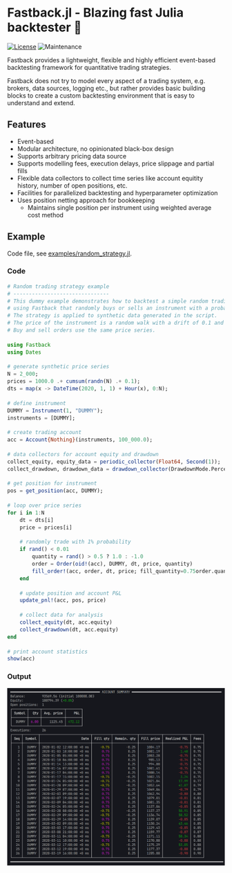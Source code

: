 # Fastback.jl - Blazing fast Julia backtester 🚀

[![License](https://img.shields.io/badge/License-MIT-yellow.svg)](./LICENSE)
![Maintenance](https://img.shields.io/maintenance/yes/2024)

Fastback provides a lightweight, flexible and highly efficient event-based backtesting framework for quantitative trading strategies.

Fastback does not try to model every aspect of a trading system, e.g. brokers, data sources, logging etc., but rather provides basic building blocks to create a custom backtesting environment that is easy to understand and extend.

## Features

- Event-based
- Modular architecture, no opinionated black-box design
- Supports arbitrary pricing data source
- Supports modelling fees, execution delays, price slippage and partial fills
- Flexible data collectors to collect time series like account equitity history, number of open positions, etc.
- Facilities for parallelized backtesting and hyperparameter optimization
- Uses position netting approach for bookkeeping
  - Maintains single position per instrument using weighted average cost method

## Example

Code file, see [examples/random_strategy.jl](examples/random_strategy.jl).

### Code

```julia
# Random trading strategy example
# -------------------------------
# This dummy example demonstrates how to backtest a simple random trading strategy
# using Fastback that randomly buys or sells an instrument with a probability of 1%.
# The strategy is applied to synthetic data generated in the script.
# The price of the instrument is a random walk with a drift of 0.1 and initial price 1000.
# Buy and sell orders use the same price series.

using Fastback
using Dates

# generate synthetic price series
N = 2_000;
prices = 1000.0 .+ cumsum(randn(N) .+ 0.1);
dts = map(x -> DateTime(2020, 1, 1) + Hour(x), 0:N);

# define instrument
DUMMY = Instrument(1, "DUMMY");
instruments = [DUMMY];

# create trading account
acc = Account{Nothing}(instruments, 100_000.0);

# data collectors for account equity and drawdown
collect_equity, equity_data = periodic_collector(Float64, Second(1));
collect_drawdown, drawdown_data = drawdown_collector(DrawdownMode.Percentage, (v, dt, equity) -> dt - v.last_dt >= Second(1));

# get position for instrument
pos = get_position(acc, DUMMY);

# loop over price series
for i in 1:N
    dt = dts[i]
    price = prices[i]

    # randomly trade with 1% probability
    if rand() < 0.01
        quantity = rand() > 0.5 ? 1.0 : -1.0
        order = Order(oid!(acc), DUMMY, dt, price, quantity)
        fill_order!(acc, order, dt, price; fill_quantity=0.75order.quantity, fees_pct=0.001)
    end

    # update position and account P&L
    update_pnl!(acc, pos, price)

    # collect data for analysis
    collect_equity(dt, acc.equity)
    collect_drawdown(dt, acc.equity)
end

# print account statistics
show(acc)
```

### Output

![Example Output Account Summary](docs/images/readme_screenshot.png)